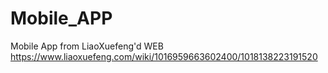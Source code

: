# Mobile_APP
Mobile App from LiaoXuefeng'd WEB https://www.liaoxuefeng.com/wiki/1016959663602400/1018138223191520
